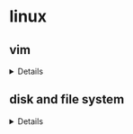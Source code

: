 # linux

## vim 
<details>

[Quick Movement](https://medium.com/usevim/vim-101-quick-movement-c12889e759e0)

[How to Search ](https://linuxize.com/post/vim-search/)

[Search and Replace](https://www.baeldung.com/linux/vim-search-replace)

[Find and Replace](https://www.warp.dev/terminus/vim-find-and-replace#using-slash-and-dot)

[My basic vim setup ](https://dev.to/ethand91/my-basic-vim-setup-5hdf)

[vimconfig --simple and sane vim configuration](https://vimconfig.com/)
  
[A basic .vimrc file that will serve as a good template on which to build. ](https://gist.github.com/simonista/8703722)

</details>

## disk and file system
<details>

[How to Partition and Format Disk Drives on Linux](https://www.cherryservers.com/blog/how-to-partition-and-format-disk-drives-on-linux)

[Linux Format Disk Guide](https://www.easeus.com/computer-instruction/linux-format-disk.html)

```
lsblk -f
sudo mkfs -I -t vfat /dev/sdb

fdisk -l

```
</details>
